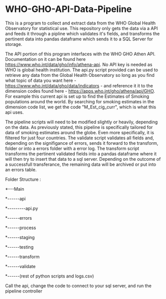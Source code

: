 # WHO-GHO-API-Data-Pipeline


This is a program to collect and extract data from the WHO Global Health Observatory for statistical use. This repository only gets the data via a API and feeds it through a pipline which validates it's fields, and transforms the pertinent data into pandas dataframe which sends it to a SQL Server for storage.

The API portion of this program interfaces with the WHO GHO Athen API. Documentation on it can be found here https://www.who.int/data/gho/info/athena-api. No API key is needed as WHO is global health institution. The api.py script provided can be used to retrieve any data from the Global Health Observatory so long as you find what topic of data you want here - https://www.who.int/data/gho/data/indicators - and reference it it to the dimension codes found here - https://apps.who.int/gho/athena/api/GHO. For example this current api is set up to find the Estimates of Smoking populations around the world. By searching for smoking estimates in the dimension code list, we get the code "M_Est_cig_curr", which is what this api uses.

The pipeline scripts will need to be modified slightly or heavily, depending on the data. As previously stated, this pipeline is specifically tailored for data of smoking estimates around the globe. Even more specifically, it is filtered for just four countries. The validate script validates all fields and, depending on the signifigance of errors, sends it forward to the transform, folder or into a errors folder with a error log. The transform script transforms the pertinent validated fields into a pandas dataframe where it will then try to insert that data to a sql server. Depending on the outcome of a successfull transferance, the remaining data will be archived or put into an errors table.

Folder Structure : 

*---Main

*------api

*---------api.py

*------errors

*------process

*------staging

*------testing

*------transform

*------validate

*------(rest of python scripts and logs.csv)


Call the api, change the code to connect to your sql server, and run the pipeline controller
